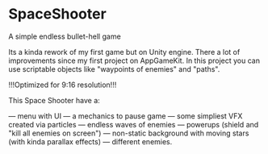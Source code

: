 # SpaceShooter
A simple endless bullet-hell game


Its a kinda rework of my first game but on Unity engine. There a lot of improvements since my first project on AppGameKit.
In this project you can use scriptable objects like "waypoints of enemies" and "paths".

!!!Optimized for 9:16 resolution!!!

This Space Shooter have a:

— menu with UI 
— a mechanics to pause game
— some simpliest VFX created via particles
— endless waves of enemies
— powerups (shield and "kill all enemies on screen")
— non-static background with moving stars (with kinda parallax effects)
— different enemies.
